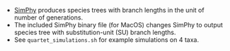 * [SimPhy](https://github.com/adamallo/SimPhy) produces species trees with branch lengths in the unit of number of generations.
* The included SimPhy binary file (for MacOS) changes SimPhy to output species tree with substitution-unit (SU) branch lengths.
* See `quartet_simulations.sh` for example simulations on 4 taxa.
